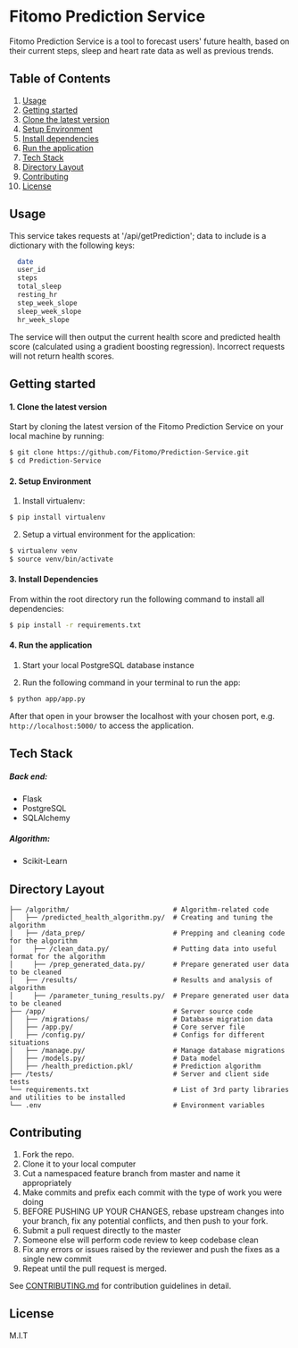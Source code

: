 # Fitomo Prediction Service

  Fitomo Prediction Service is a tool to forecast users' future health, based on their current steps, sleep and heart rate data as well as previous trends.

## Table of Contents
1. [Usage](#Usage)
2. [Getting started](#Getting-Started)
  1. [Clone the latest version](#Clone-Latest)
  2. [Setup Environment](#Setup-Environment)
  3. [Install dependencies](#Install-Dependencies)
  4. [Run the application](#Run-Application)
3. [Tech Stack](#Tech-Stack)
4. [Directory Layout](#Directory-Layout)
5. [Contributing](#Contributing)
6. [License](#License)

## Usage

  This service takes requests at '/api/getPrediction'; data to include is a dictionary with the following keys:
  ```sh
    date
    user_id
    steps
    total_sleep
    resting_hr
    step_week_slope
    sleep_week_slope
    hr_week_slope
  ```
  The service will then output the current health score and predicted health score (calculated using a gradient boosting regression). Incorrect requests will not return health scores.

## Getting started

#### 1. Clone the latest version

  Start by cloning the latest version of the Fitomo Prediction Service on your local machine by running:

  ```sh
  $ git clone https://github.com/Fitomo/Prediction-Service.git
  $ cd Prediction-Service
  ```

#### 2. Setup Environment

  1. Install virtualenv:

  ```sh
  $ pip install virtualenv
  ```

  2. Setup a virtual environment for the application:

  ```sh
  $ virtualenv venv
  $ source venv/bin/activate
  ```

#### 3. Install Dependencies
  From within the root directory run the following command to install all dependencies:

  ```sh
  $ pip install -r requirements.txt
  ```

#### 4. Run the application

  1. Start your local PostgreSQL database instance

  2. Run the following command in your terminal to run the app:

  ```sh
  $ python app/app.py
  ```

  After that open in your browser the localhost with your chosen port, e.g. ``` http://localhost:5000/ ``` to access the application.

## Tech Stack

##### Back end:
- Flask
- PostgreSQL
- SQLAlchemy

##### Algorithm:
- Scikit-Learn

## Directory Layout
```
├── /algorithm/                          # Algorithm-related code
│   ├── /predicted_health_algorithm.py/  # Creating and tuning the algorithm
│   ├── /data_prep/                      # Prepping and cleaning code for the algorithm
│     ├── /clean_data.py/                # Putting data into useful format for the algorithm
│     ├── /prep_generated_data.py/       # Prepare generated user data to be cleaned
│   ├── /results/                        # Results and analysis of algorithm
│     ├── /parameter_tuning_results.py/  # Prepare generated user data to be cleaned
├── /app/                                # Server source code
│   ├── /migrations/                     # Database migration data
│   ├── /app.py/                         # Core server file
│   ├── /config.py/                      # Configs for different situations
│   ├── /manage.py/                      # Manage database migrations
│   ├── /models.py/                      # Data model
│   ├── /health_prediction.pkl/          # Prediction algorithm
├── /tests/                              # Server and client side tests
└── requirements.txt                     # List of 3rd party libraries and utilities to be installed
└── .env                                 # Environment variables
```

## Contributing

  1. Fork the repo.
  2. Clone it to your local computer
  3. Cut a namespaced feature branch from master and name it appropriately
  4. Make commits and prefix each commit with the type of work you were doing
  5. BEFORE PUSHING UP YOUR CHANGES, rebase upstream changes into your branch, fix any potential conflicts, and then push to your fork.
  6. Submit a pull request directly to the master
  7. Someone else will perform code review to keep codebase clean
  8. Fix any errors or issues raised by the reviewer and push the fixes as a single new commit
  9. Repeat until the pull request is merged.

See [CONTRIBUTING.md](CONTRIBUTING.md) for contribution guidelines in detail.

## License

M.I.T

